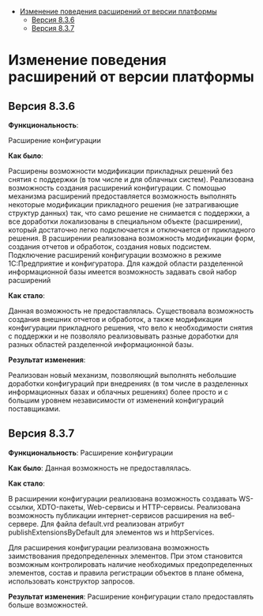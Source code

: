 - [Изменение поведения расширений от версии платформы](#изменение-поведения-расширений-от-версии-платформы)
  - [Версия 8.3.6](#версия-836)
  - [Версия 8.3.7](#версия-837)

# Изменение поведения расширений от версии платформы

## Версия 8.3.6

**Функциональность**: 

Расширение конфигурации

**Как было**: 

Расширены возможности модификации прикладных решений без снятия с поддержки (в том числе и для облачных систем). Реализована возможность создания расширений конфигурации. С помощью механизма расширений предоставляется возможность выполнять некоторые модификации прикладного решения (не затрагивающие структур данных) так, что само решение не снимается с поддержки, а все доработки локализованы в специальном объекте (расширении), который достаточно легко подключается и отключается от прикладного решения.
В расширении реализована возможность модификации форм, создания отчетов и обработок, создания новых подсистем. Подключение расширений конфигурации возможно в режиме 1С:Предприятие и конфигуратора. Для каждой области разделенной информационной базы имеется возможность задавать свой набор расширений

**Как стало**:

Данная возможность не предоставлялась.
Существовала возможность создания внешних отчетов и обработок, а также модификации конфигурации прикладного решения, что вело к необходимости снятия с поддержки и не позволяло реализовывать разные доработки для разных областей разделенной информационной базы.

**Результат изменения**: 

Реализован новый механизм, позволяющий выполнять небольшие доработки конфигураций при внедрениях (в том числе в разделенных информационных базах и облачных решениях) более просто и с большим уровнем независимости от изменений конфигураций поставщиками.

## Версия 8.3.7

**Функциональность**: Расширение конфигурации

**Как было**: Данная возможность не предоставлялась.


**Как стало**:

В расширении конфигурации реализована возможность создавать WS-ссылки, XDTO-пакеты, Web-сервисы и HTTP-сервисы.
Реализована возможность публикации интернет-сервисов расширения на веб-сервере.
Для файла default.vrd реализован атрибут publishExtensionsByDefault для элементов ws и
httpServices.

Для расширения конфигурации реализована возможность заимствования предопределенных элементов. При этом становится возможным контролировать наличие необходимых предопределенных элементов, состав и правила регистрации объектов в плане обмена, использовать конструктор запросов.


**Результат изменения**: 
Расширение конфигурации стало предоставлять больше возможностей.
